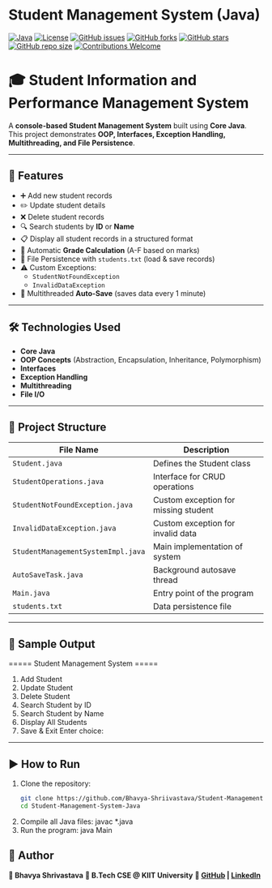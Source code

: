 # Student Management System (Java)

[![Java](https://img.shields.io/badge/Java-17-orange)](https://www.oracle.com/java/technologies/javase-jdk17-downloads.html)
[![License](https://img.shields.io/badge/License-MIT-blue.svg)](LICENSE)
[![GitHub issues](https://img.shields.io/github/issues/Bhavya-Shriivastava/Student-Management-System-Java)](https://github.com/Bhavya-Shriivastava/Student-Management-System-Java/issues)
[![GitHub forks](https://img.shields.io/github/forks/Bhavya-Shriivastava/Student-Management-System-Java)](https://github.com/Bhavya-Shriivastava/Student-Management-System-Java/network)
[![GitHub stars](https://img.shields.io/github/stars/Bhavya-Shriivastava/Student-Management-System-Java)](https://github.com/Bhavya-Shriivastava/Student-Management-System-Java/stargazers)
[![GitHub repo size](https://img.shields.io/github/repo-size/Bhavya-Shriivastava/Student-Management-System-Java)](https://github.com/Bhavya-Shriivastava/Student-Management-System-Java)
[![Contributions Welcome](https://img.shields.io/badge/Contributions-Welcome-brightgreen.svg)](https://github.com/Bhavya-Shriivastava/Student-Management-System-Java/pulls)

# 🎓 Student Information and Performance Management System

A **console-based Student Management System** built using **Core Java**.  
This project demonstrates **OOP, Interfaces, Exception Handling, Multithreading, and File Persistence**.

---

## 🚀 Features
- ➕ Add new student records  
- ✏️ Update student details  
- ❌ Delete student records  
- 🔍 Search students by **ID** or **Name**  
- 📋 Display all student records in a structured format  
- 📝 Automatic **Grade Calculation** (A-F based on marks)  
- 💾 File Persistence with `students.txt` (load & save records)  
- ⚠️ Custom Exceptions:  
  - `StudentNotFoundException`  
  - `InvalidDataException`  
- 🔄 Multithreaded **Auto-Save** (saves data every 1 minute)

---

## 🛠️ Technologies Used
- **Core Java**  
- **OOP Concepts** (Abstraction, Encapsulation, Inheritance, Polymorphism)  
- **Interfaces**  
- **Exception Handling**  
- **Multithreading**  
- **File I/O**

---

## 📂 Project Structure
| File Name                    | Description                          |
|-------------------------------|--------------------------------------|
| `Student.java`               | Defines the Student class            |
| `StudentOperations.java`     | Interface for CRUD operations        |
| `StudentNotFoundException.java` | Custom exception for missing student |
| `InvalidDataException.java`  | Custom exception for invalid data     |
| `StudentManagementSystemImpl.java` | Main implementation of system   |
| `AutoSaveTask.java`          | Background autosave thread           |
| `Main.java`                  | Entry point of the program           |
| `students.txt`               | Data persistence file                |


---

## 📸 Sample Output
===== Student Management System =====
1. Add Student
2. Update Student
3. Delete Student
4. Search Student by ID
5. Search Student by Name
6. Display All Students
7. Save & Exit
Enter choice:

---

## ▶️ How to Run
1. Clone the repository:
   ```bash
   git clone https://github.com/Bhavya-Shriivastava/Student-Management-System-Java.git
   cd Student-Management-System-Java
2. Compile all Java files:
  javac *.java
3. Run the program:
  java Main

## 📝 Author

**👤 Bhavya Shrivastava**
**📌 B.Tech CSE @ KIIT University**
**🔗 [GitHub](https://github.com/Bhavya-Shriivastava) | [LinkedIn](https://www.linkedin.com/in/bhavya-shrivastava0107/)**

